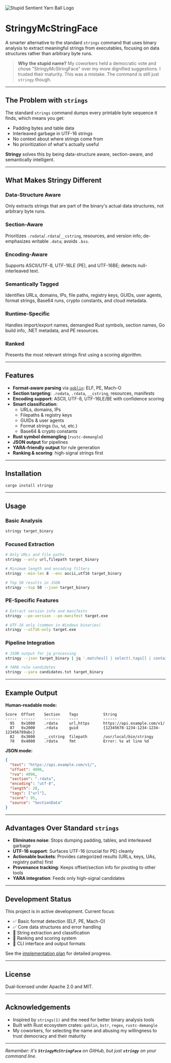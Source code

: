 ![Stupid Sentient Yarn Ball Logo](docs/logo.png)

# StringyMcStringFace

A smarter alternative to the standard `strings` command that uses binary analysis to extract meaningful strings from executables, focusing on data structures rather than arbitrary byte runs.

> **Why the stupid name?** My coworkers held a democratic vote and chose "StringyMcStringFace" over my more dignified suggestions. I trusted their maturity. This was a mistake. The command is still just `stringy` though.

---

## The Problem with `strings`

The standard `strings` command dumps every printable byte sequence it finds, which means you get:

- Padding bytes and table data
- Interleaved garbage in UTF-16 strings
- No context about where strings come from
- No prioritization of what's actually useful

**Stringy** solves this by being data-structure aware, section-aware, and semantically intelligent.

---

## What Makes Stringy Different

### **Data-Structure Aware**

Only extracts strings that are part of the binary's actual data structures, not arbitrary byte runs.

### **Section-Aware**

Prioritizes `.rodata`/`.rdata`/`__cstring`, resources, and version info; de-emphasizes writable `.data`; avoids `.bss`.

### **Encoding-Aware**

Supports ASCII/UTF-8, UTF-16LE (PE), and UTF-16BE; detects null-interleaved text.

### **Semantically Tagged**

Identifies URLs, domains, IPs, file paths, registry keys, GUIDs, user agents, format strings, Base64 runs, crypto constants, and cloud metadata.

### **Runtime-Specific**

Handles import/export names, demangled Rust symbols, section names, Go build info, .NET metadata, and PE resources.

### **Ranked**

Presents the most relevant strings first using a scoring algorithm.

---

## Features

- **Format-aware parsing** via [`goblin`](https://docs.rs/goblin): ELF, PE, Mach-O
- **Section targeting**: `.rodata`, `.rdata`, `__cstring`, resources, manifests
- **Encoding support**: ASCII, UTF-8, UTF-16LE/BE with confidence scoring
- **Smart classification**:
  - URLs, domains, IPs
  - Filepaths & registry keys
  - GUIDs & user agents
  - Format strings (`%s`, `%d`, etc.)
  - Base64 & crypto constants
- **Rust symbol demangling** (`rustc-demangle`)
- **JSON output** for pipelines
- **YARA-friendly output** for rule generation
- **Ranking & scoring**: high-signal strings first

---

## Installation

```bash
cargo install stringy
```

---

## Usage

### Basic Analysis

```bash
stringy target_binary
```

### Focused Extraction

```bash
# Only URLs and file paths
stringy --only url,filepath target_binary

# Minimum length and encoding filters
stringy --min-len 8 --enc ascii,utf16 target_binary

# Top 50 results in JSON
stringy --top 50 --json target_binary
```

### PE-Specific Features

```bash
# Extract version info and manifests
stringy --pe-version --pe-manifest target.exe

# UTF-16 only (common in Windows binaries)
stringy --utf16-only target.exe
```

### Pipeline Integration

```bash
# JSON output for jq processing
stringy --json target_binary | jq '.matches[] | select(.tags[] | contains("url"))'

# YARA rule candidates
stringy --yara candidates.txt target_binary
```

---

## Example Output

**Human-readable mode:**

```
Score  Offset    Section    Tags           String
-----  ------    -------    ----           ------
  95   0x1000    .rdata     url,https      https://api.example.com/v1/
  87   0x2000    .rdata     guid           {12345678-1234-1234-1234-123456789abc}
  82   0x3000    __cstring  filepath       /usr/local/bin/stringy
  78   0x4000    .rdata     fmt            Error: %s at line %d
```

**JSON mode:**

```json
{
  "text": "https://api.example.com/v1/",
  "offset": 4096,
  "rva": 4096,
  "section": ".rdata",
  "encoding": "utf-8",
  "length": 28,
  "tags": ["url"],
  "score": 95,
  "source": "SectionData"
}
```

---

## Advantages Over Standard `strings`

- **Eliminates noise**: Stops dumping padding, tables, and interleaved garbage
- **UTF-16 support**: Surfaces UTF-16 (crucial for PE) cleanly
- **Actionable buckets**: Provides categorized results (URLs, keys, UAs, registry paths) first
- **Provenance tracking**: Keeps offset/section info for pivoting to other tools
- **YARA integration**: Feeds only high-signal candidates

---

## Development Status

This project is in active development. Current focus:

- ✅ Basic format detection (ELF, PE, Mach-O)
- ✅ Core data structures and error handling
- 🚧 String extraction and classification
- 🚧 Ranking and scoring system
- 🚧 CLI interface and output formats

See the [implementation plan](.kiro/specs/stringy-binary-analyzer/tasks.md) for detailed progress.

---

## License

Dual-licensed under Apache 2.0 and MIT.

---

## Acknowledgements

- Inspired by `strings(1)` and the need for better binary analysis tools
- Built with Rust ecosystem crates: `goblin`, `bstr`, `regex`, `rustc-demangle`
- My coworkers, for selecting the name and abusing my willingness to trust democracy and their maturity

---

*Remember: it's **`StringyMcStringFace`** on GitHub, but just **`stringy`** on your command line.*
